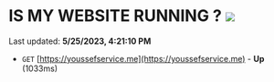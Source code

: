 # IS MY WEBSITE RUNNING ? [![](https://img.shields.io/static/v1?label=Sponsor&message=%E2%9D%A4&logo=GitHub&color=%23fe8e86)](https://github.com/sponsors/<username>)

Last updated: **5/25/2023, 4:21:10 PM**

- `GET` [https://youssefservice.me](https://youssefservice.me) - **Up** (1033ms)
